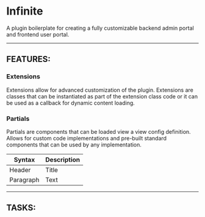 # Infinite

A plugin boilerplate for creating a fully customizable backend admin portal and frontend user portal.

---

## FEATURES:

### Extensions

Extensions allow for advanced customization of the plugin. Extensions are classes that can be instantiated as part of the extension class code or it can be used as a callback for dynamic content loading.

### Partials

Partials are components that can be loaded view a view config definition. Allows for custom code implementations and pre-built standard components that can be used by any implementation.

| Syntax    | Description |
| --------- | ----------- |
| Header    | Title       |
| Paragraph | Text        |

---

## TASKS:
